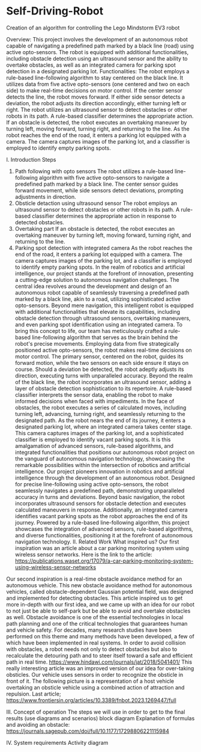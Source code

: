 # Self-Driving-Robot
Creation of an algorithm for controlling the Lego Mindstorm EV3 robot 

Overview:
This project involves the development of an autonomous robot capable of navigating a predefined path marked by a black line (road) using active opto-sensors. The robot is equipped with additional functionalities, including obstacle detection using an ultrasound sensor and the ability to overtake obstacles, as well as an integrated camera for parking spot detection in a designated parking lot.
Functionalities:
The robot employs a rule-based line-following algorithm to stay centered on the black line. It utilizes data from five active opto-sensors (one centered and two on each side) to make real-time decisions on motor control. If the center sensor detects the line, the robot moves forward. If either side sensor detects a deviation, the robot adjusts its direction accordingly, either turning left or right. The robot utilizes an ultrasound sensor to detect obstacles or other robots in its path. A rule-based classifier determines the appropriate action. If an obstacle is detected, the robot executes an overtaking maneuver by turning left, moving forward, turning right, and returning to the line. As the robot reaches the end of the road, it enters a parking lot equipped with a camera. The camera captures images of the parking lot, and a classifier is employed to identify empty parking spots.

I. Introduction 
Steps
1. Path following with opto sensors 
The robot utilizes a rule-based line-following algorithm with five active opto-sensors to navigate a predefined path marked by a black line. The center sensor guides forward movement, while side sensors detect deviations, prompting adjustments in direction.
2. Obsticle detaction using ultrasound sensor
The robot employs an ultrasound sensor to detect obstacles or other robots in its path. A rule-based classifier determines the appropriate action in response to detected obstacles.
3. Overtaking part 
 If an obstacle is detected, the robot executes an overtaking maneuver by turning left, moving forward, turning right, and returning to the line.
4. Parking spot detection with integrated camera 
As the robot reaches the end of the road, it enters a parking lot equipped with a camera. The camera captures images of the parking lot, and a classifier is employed to identify empty parking spots.
In the realm of robotics and artificial intelligence, our project stands at the forefront of innovation, presenting a cutting-edge solution to autonomous navigation challenges. The central idea revolves around the development and design of an autonomous robot capable of seamlessly traversing a predefined path marked by a black line, akin to a road, utilizing sophisticated active opto-sensors. Beyond mere navigation, this intelligent robot is equipped with additional functionalities that elevate its capabilities, including obstacle detection through ultrasound sensors, overtaking maneuvers, and even parking spot identification using an integrated camera.
To bring this concept to life, our team has meticulously crafted a rule-based line-following algorithm that serves as the brain behind the robot's precise movements. Employing data from five strategically positioned active opto-sensors, the robot makes real-time decisions on motor control. The primary sensor, centered on the robot, guides its forward motion, while the two sensors on each side ensure it stays on course. Should a deviation be detected, the robot adeptly adjusts its direction, executing turns with unparalleled accuracy.
Beyond the realm of the black line, the robot incorporates an ultrasound sensor, adding a layer of obstacle detection sophistication to its repertoire. A rule-based classifier interprets the sensor data, enabling the robot to make informed decisions when faced with impediments. In the face of obstacles, the robot executes a series of calculated moves, including turning left, advancing, turning right, and seamlessly returning to the designated path.
As the robot nears the end of its journey, it enters a designated parking lot, where an integrated camera takes center stage. This camera captures images of the parking lot, and a sophisticated classifier is employed to identify vacant parking spots. It is this amalgamation of advanced sensors, rule-based algorithms, and integrated functionalities that positions our autonomous robot project on the vanguard of autonomous navigation technology, showcasing the remarkable possibilities within the intersection of robotics and artificial intelligence.
Our project pioneers innovation in robotics and artificial intelligence through the development of an autonomous robot. Designed for precise line-following using active opto-sensors, the robot seamlessly navigates a predefined path, demonstrating unparalleled accuracy in turns and deviations.
Beyond basic navigation, the robot incorporates ultrasound sensors for obstacle detection and executes calculated maneuvers in response. Additionally, an integrated camera identifies vacant parking spots as the robot approaches the end of its journey.
Powered by a rule-based line-following algorithm, this project showcases the integration of advanced sensors, rule-based algorithms, and diverse functionalities, positioning it at the forefront of autonomous navigation technology.
II. Related Work
What inspired us? 
Our first inspiration was an article about a car parking monitoring system using wireless sensor networks.
Here is the link to the article: https://publications.waset.org/17079/a-car-parking-monitoring-system-using-wireless-sensor-networks

Our second inspiration is a real-time obstacle avoidance method for an autonomous vehicle. This new obstacle avoidance method for autonomous vehicles, called obstacle-dependent Gaussian potential field, was designed and implemented for detecting obstacles. 
This article inspired us to get more in-depth with our first idea, and we came up with an idea for our robot to not just be able to self-park but be able to avoid and overtake obstacles as well. 
Obstacle avoidance is one of the essential technologies in local path planning and one of the critical technologies that guarantees human and vehicle safety. For decades, many research studies have been performed on this theme and many methods have been developed, a few of which have been implemented in real systems. In order to avoid collision with obstacles, a robot needs not only to detect obstacles but also to recalculate the detouring path and to steer itself toward a safe and efficient path in real time.
https://www.hindawi.com/journals/jat/2018/5041401/
This really interesting article was an improved version of our idea for over-taking obsticles. Our vehicle uses sensors in order to recognize the obsticle in front of it. 
The following picture is a representation of a host vehicle overtaking an obsticle vehicle using a combined action of attraction and repulsion.
Last article; 
https://www.frontiersin.org/articles/10.3389/fnbot.2023.1269447/full

III. Concept of operation 
The steps we will use in order to get to the final results (use diagrams and scenarios) block diagram 
Explanation of formulas and avoiding an obstacle: https://journals.sagepub.com/doi/full/10.1177/17298806221115984 

IV. System requirements 
Activity diagram 
 
